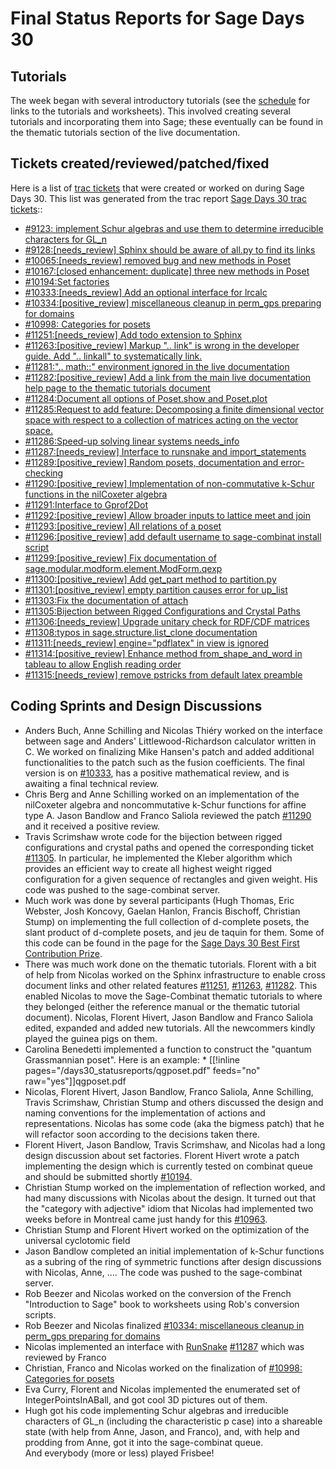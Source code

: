 

# Final Status Reports for Sage Days 30


## Tutorials

The week began with several introductory tutorials (see the <a class="http" href="http://wiki.sagemath.org/days30_schedule">schedule</a> for links to the tutorials and worksheets). This involved creating several tutorials and incorporating them into Sage; these eventually can be found in the thematic tutorials section of the live documentation. 


## Tickets created/reviewed/patched/fixed

Here is a list of <a class="http" href="http://trac.sagemath.org/sage_trac/ticket/">trac tickets</a>  that were created or worked on during Sage Days 30. This list was generated from the trac report <a class="http" href="http://trac.sagemath.org/sage_trac/query?status=needs_info&amp;status=needs_review&amp;status=needs_work&amp;status=new&amp;status=positive_review&amp;order=id&amp;col=id&amp;col=summary&amp;col=status&amp;col=reviewer&amp;col=author&amp;keywords=~days30">Sage Days 30 trac tickets</a>:: 

* <a class="http" href="http://trac.sagemath.org/sage_trac/ticket/9123">#9123: implement Schur algebras and use them to determine irreducible characters for GL_n</a> 
* <a class="http" href="http://trac.sagemath.org/sage_trac/ticket/9128">#9128:[needs_review] Sphinx should be aware of all.py to find its links</a> 
* <a class="http" href="http://trac.sagemath.org/sage_trac/ticket/10065">#10065:[needs_review] removed bug and new methods in Poset</a> 
* <a class="http" href="http://trac.sagemath.org/sage_trac/ticket/10167">#10167:[closed enhancement: duplicate] three new methods in Poset</a> 
* <a class="http" href="http://trac.sagemath.org/sage_trac/ticket/10194">#10194:Set factories</a> 
* <a class="http" href="http://trac.sagemath.org/sage_trac/ticket/10333">#10333:[needs_review] Add an optional interface for lrcalc</a> 
* <a class="http" href="http://trac.sagemath.org/sage_trac/ticket/10334">#10334:[positive_review] miscellaneous cleanup in perm_gps preparing for domains</a> 
* <a class="http" href="http://trac.sagemath.org/sage_trac/ticket/10998">#10998: Categories for posets</a> 
* <a class="http" href="http://trac.sagemath.org/sage_trac/ticket/11251">#11251:[needs_review] Add todo extension to Sphinx</a> 
* <a class="http" href="http://trac.sagemath.org/sage_trac/ticket/11263">#11263:[positive_review] Markup ".. link" is wrong in the developer guide. Add ".. linkall" to systematically link.</a> 
* <a class="http" href="http://trac.sagemath.org/sage_trac/ticket/11281">#11281:".. math::" environment ignored in the live documentation</a> 
* <a class="http" href="http://trac.sagemath.org/sage_trac/ticket/11282">#11282:[positive_review] Add a link from the main live documentation help page to the thematic tutorials document</a> 
* <a class="http" href="http://trac.sagemath.org/sage_trac/ticket/11284">#11284:Document all options of Poset.show and Poset.plot</a> 
* <a class="http" href="http://trac.sagemath.org/sage_trac/ticket/11285">#11285:Request to add feature: Decomposing a finite dimensional vector space with respect to a collection of matrices acting on the vector space.</a> 
* <a class="http" href="http://trac.sagemath.org/sage_trac/ticket/11286">#11286:Speed-up solving linear systems  needs_info</a> 
* <a class="http" href="http://trac.sagemath.org/sage_trac/ticket/11287">#11287:[needs_review] Interface to runsnake and import_statements</a> 
* <a class="http" href="http://trac.sagemath.org/sage_trac/ticket/11289">#11289:[positive_review] Random posets, documentation and error-checking</a> 
* <a class="http" href="http://trac.sagemath.org/sage_trac/ticket/11290">#11290:[positive_review] Implementation of non-commutative k-Schur functions in the nilCoxeter algebra</a> 
* <a class="http" href="http://trac.sagemath.org/sage_trac/ticket/11291">#11291:Interface to Gprof2Dot</a> 
* <a class="http" href="http://trac.sagemath.org/sage_trac/ticket/11292">#11292:[positive_review] Allow broader inputs to lattice meet and join</a> 
* <a class="http" href="http://trac.sagemath.org/sage_trac/ticket/11293">#11293:[positive_review] All relations of a poset</a> 
* <a class="http" href="http://trac.sagemath.org/sage_trac/ticket/11296">#11296:[positive_review] add default username to sage-combinat install script</a> 
* <a class="http" href="http://trac.sagemath.org/sage_trac/ticket/11299">#11299:[positive_review] Fix documentation of sage.modular.modform.element.ModForm.qexp</a> 
* <a class="http" href="http://trac.sagemath.org/sage_trac/ticket/11300">#11300:[positive_review] Add get_part method to partition.py</a> 
* <a class="http" href="http://trac.sagemath.org/sage_trac/ticket/11301">#11301:[positive_review] empty partition causes error for up_list</a> 
* <a class="http" href="http://trac.sagemath.org/sage_trac/ticket/11303">#11303:Fix the documentation of attach</a> 
* <a class="http" href="http://trac.sagemath.org/sage_trac/ticket/11305">#11305:Bijection between Rigged Configurations and Crystal Paths</a> 
* <a class="http" href="http://trac.sagemath.org/sage_trac/ticket/11306">#11306:[needs_review] Upgrade unitary check for RDF/CDF matrices</a> 
* <a class="http" href="http://trac.sagemath.org/sage_trac/ticket/11308">#11308:typos in sage.structure.list_clone documentation</a> 
* <a class="http" href="http://trac.sagemath.org/sage_trac/ticket/11311">#11311:[needs_review] engine="pdflatex" in view is ignored</a> 
* <a class="http" href="http://trac.sagemath.org/sage_trac/ticket/11314">#11314:[positive_review] Enhance method from_shape_and_word in tableau to allow English reading order</a> 
* <a class="http" href="http://trac.sagemath.org/sage_trac/ticket/11315">#11315:[needs_review] remove pstricks from default latex preamble</a> 

## Coding Sprints and Design Discussions

* Anders Buch, Anne Schilling and Nicolas Thiéry worked on the interface between sage and Anders' Littlewood-Richardson calculator written in C. We worked on finalizing Mike Hansen's patch and added additional functionalities to the patch such as the fusion coefficients. The final version is on <a class="http" href="http://trac.sagemath.org/sage_trac/ticket/10333">#10333</a>, has a positive mathematical review, and is awaiting a final technical review. 
* Chris Berg and Anne Schilling worked on an implementation of the nilCoxeter algebra and noncommutative k-Schur functions for affine type A. Jason Bandlow and Franco Saliola reviewed the patch <a class="http" href="http://trac.sagemath.org/sage_trac/ticket/11290">#11290</a> and it received a positive review. 
* Travis Scrimshaw wrote code for the bijection between rigged configurations and crystal paths and opened the corresponding ticket <a class="http" href="http://trac.sagemath.org/sage_trac/ticket/11305">#11305</a>. In particular, he implemented the Kleber algorithm which provides an efficient way to create all highest weight rigged configuration for a given sequence of rectangles and given weight. His code was pushed to the sage-combinat server. 
* Much work was done by several participants (Hugh Thomas, Eric Webster, Josh Koncovy, Gaelan Hanlon, Francis Bischoff, Christian Stump) on implementing the full collection of d-complete posets, the slant product of d-complete posets, and jeu de taquin for them. Some of this code can be found in the page for the <a class="http" href="http://wiki.sagemath.org/days30_prize">Sage Days 30 Best First Contribution Prize</a>. 
* There was much work done on the thematic tutorials. Florent with a bit of help from Nicolas worked on the Sphinx infrastructure to enable cross document links and other related features <a class="http" href="http://trac.sagemath.org/sage_trac/ticket/11251">#11251</a>, <a class="http" href="http://trac.sagemath.org/sage_trac/ticket/11263">#11263</a>, <a class="http" href="http://trac.sagemath.org/sage_trac/ticket/11282">#11282</a>. This enabled Nicolas to move the Sage-Combinat thematic tutorials to where they belonged (either the reference manual or the thematic tutorial document). Nicolas, Florent Hivert, Jason Bandlow and Franco Saliola edited, expanded and added new tutorials. All the newcommers kindly played the guinea pigs on them. 
* Carolina Benedetti implemented a function to construct the "quantum Grassmannian poset". Here is an example: 
      * [[!inline pages="/days30_statusreports/qgposet.pdf" feeds="no" raw="yes"]]qgposet.pdf 
* Nicolas, Florent Hivert, Jason Bandlow, Franco Saliola, Anne Schilling, Travis Scrimshaw, Christian Stump and others discussed the design and naming conventions for the implementation of actions and representations. Nicolas has some code (aka the bigmess patch) that he will refactor soon according to the decisions taken there. 
* Florent Hivert, Jason Bandlow, Travis Scrimshaw, and Nicolas had a long design discussion about set factories. Florent Hivert wrote a patch implementing the design which is currently tested on combinat queue and should be submitted shortly <a class="http" href="http://trac.sagemath.org/sage_trac/ticket/10194">#10194</a>. 
* Christian Stump worked on the implementation of reflection worked, and had many discussions with Nicolas about the design. It turned out that the "category with adjective" idiom that Nicolas had implemented two weeks before in Montreal came just handy for this <a class="http" href="http://trac.sagemath.org/sage_trac/ticket/10963">#10963</a>. 
* Christian Stump and Florent Hivert worked on the optimization of the universal cyclotomic field 
* Jason Bandlow completed an initial implementation of k-Schur functions as a subring of the ring of symmetric functions after design discussions with Nicolas, Anne, .... The code was pushed to the sage-combinat server. 
* Rob Beezer and Nicolas worked on the conversion of the French "Introduction to Sage" book to worksheets using Rob's conversion scripts. 
* Rob Beezer and Nicolas finalized <a class="http" href="http://trac.sagemath.org/sage_trac/ticket/10334">#10334: miscellaneous cleanup in perm_gps preparing for domains</a> 
* Nicolas implemented an interface with <a href="/RunSnake">RunSnake</a> <a class="http" href="http://trac.sagemath.org/sage_trac/ticket/11287">#11287</a> which was reviewed by Franco 
* Christian, Franco and Nicolas worked on the finalization of <a class="http" href="http://trac.sagemath.org/sage_trac/ticket/10998">#10998: Categories for posets</a> 
* Eva Curry, Florent and Nicolas implemented the enumerated set of IntegerPointsInABall, and got cool 3D pictures out of them. 
* Hugh got his code implementing Schur algebras and irreducible characters of GL_n (including the characteristic p case) into a shareable state (with help from Anne, Jason, and Franco), and, with help and prodding from Anne, got it into the sage-combinat queue.   
And everybody (more or less) played Frisbee! 

